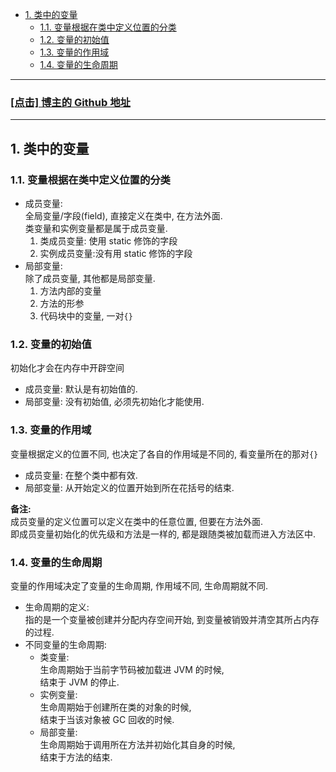 <!-- TOC -->

- [1. 类中的变量](#1-类中的变量)
  - [1.1. 变量根据在类中定义位置的分类](#11-变量根据在类中定义位置的分类)
  - [1.2. 变量的初始值](#12-变量的初始值)
  - [1.3. 变量的作用域](#13-变量的作用域)
  - [1.4. 变量的生命周期](#14-变量的生命周期)

<!-- /TOC -->

****
<a href='https://github.com/leon9dragon'><h3>[点击] 博主的 Github 地址</h3></a>
****

## 1. 类中的变量

### 1.1. 变量根据在类中定义位置的分类
- 成员变量:   
  全局变量/字段(field), 直接定义在类中, 在方法外面.  
  类变量和实例变量都是属于成员变量.
  1. 类成员变量: 使用 static 修饰的字段
  2. 实例成员变量:没有用 static 修饰的字段
- 局部变量:  
  除了成员变量, 其他都是局部变量.
  1. 方法内部的变量
  2. 方法的形参
  3. 代码块中的变量, 一对`{}`

### 1.2. 变量的初始值
初始化才会在内存中开辟空间
- 成员变量: 默认是有初始值的.
- 局部变量: 没有初始值, 必须先初始化才能使用.

### 1.3. 变量的作用域
变量根据定义的位置不同, 也决定了各自的作用域是不同的, 看变量所在的那对`{}`  
- 成员变量: 在整个类中都有效.  
- 局部变量: 从开始定义的位置开始到所在花括号的结束.  

**备注:**  
成员变量的定义位置可以定义在类中的任意位置, 但要在方法外面.  
即成员变量初始化的优先级和方法是一样的, 都是跟随类被加载而进入方法区中.

### 1.4. 变量的生命周期
变量的作用域决定了变量的生命周期, 作用域不同, 生命周期就不同.   
- 生命周期的定义:  
  指的是一个变量被创建并分配内存空间开始, 到变量被销毁并清空其所占内存的过程.
- 不同变量的生命周期:  
  - 类变量:  
    生命周期始于当前字节码被加载进 JVM 的时候,  
    结束于 JVM 的停止.  
  - 实例变量:  
    生命周期始于创建所在类的对象的时候,  
    结束于当该对象被 GC 回收的时候.
  - 局部变量:  
    生命周期始于调用所在方法并初始化其自身的时候,  
    结束于方法的结束.